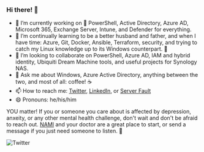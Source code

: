 ### Hi there! 👋

- 🔭 I’m currently working on :blue_heart: PowerShell, Active Directory, Azure AD, Microsoft 365, Exchange Server, Intune, and Defender for everything. 
- 🌱 I’m continually learning to be a better husband and father, and when I have time: Azure, Git, Docker, Ansible, Terraform, security, and trying to catch my Linux knowledge up to its Windows counterpart. :penguin:
- 👯 I’m looking to collaborate on PowerShell, Azure AD, IAM and hybrid identity, Ubiquiti Dream Machine tools, and useful projects for Synology NAS. 
- 💬 Ask me about Windows, Azure Active Directory, anything between the two, and most of all: coffee! :coffee:
- 📫 How to reach me: [Twitter](https://twitter.com/SamErde), [LinkedIn](https://www.linkedin.com/in/samerde/), or [Server Fault](https://serverfault.com/users/49571/sturdyerde) 
- 😄 Pronouns: he/his/him

YOU matter! If you or someone you care about is affected by depression, anxeity, or any other mental health challenge, don't wait and don't be afraid to reach out. [NAMI](https://www.nami.org/Your-Journey) and your doctor are a great place to start, or send a message if you just need someone to listen. :yellow_heart:

![Twitter](https://img.shields.io/twitter/follow/samerde?style=social)  
